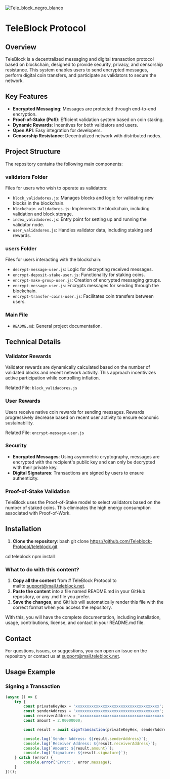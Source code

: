 

![Tele_block_negro_blanco](https://github.com/user-attachments/assets/7318ae8e-0e32-48c7-9aa2-d9a836efae18)



# TeleBlock Protocol

## Overview
TeleBlock is a decentralized messaging and digital transaction protocol based on blockchain, designed to provide security, privacy, and censorship resistance. This system enables users to send encrypted messages, perform digital coin transfers, and participate as validators to secure the network.

## Key Features
- **Encrypted Messaging**: Messages are protected through end-to-end encryption.
- **Proof-of-Stake (PoS)**: Efficient validation system based on coin staking.
- **Dynamic Rewards**: Incentives for both validators and users.
- **Open API**: Easy integration for developers.
- **Censorship Resistance**: Decentralized network with distributed nodes.

## Project Structure
The repository contains the following main components:

### validators Folder
Files for users who wish to operate as validators:
- `block_validadores.js`: Manages blocks and logic for validating new blocks in the blockchain.
- `blockchain_validadores.js`: Implements the blockchain, including validation and block storage.
- `index_validadores.js`: Entry point for setting up and running the validator node.
- `user_validadores.js`: Handles validator data, including staking and rewards.

### users Folder
Files for users interacting with the blockchain:
- `decrypt-message-user.js`: Logic for decrypting received messages.
- `encrypt-deposit-stake-user.js`: Functionality for staking coins.
- `encrypt-make-group-user.js`: Creation of encrypted messaging groups.
- `encrypt-message-user.js`: Encrypts messages for sending through the blockchain.
- `encrypt-transfer-coins-user.js`: Facilitates coin transfers between users.

### Main File
- `README.md`: General project documentation.

## Technical Details

### Validator Rewards
Validator rewards are dynamically calculated based on the number of validated blocks and recent network activity. This approach incentivizes active participation while controlling inflation.

Related File: `block_validadores.js`

### User Rewards
Users receive native coin rewards for sending messages. Rewards progressively decrease based on recent user activity to ensure economic sustainability.

Related File: `encrypt-message-user.js`

### Security
- **Encrypted Messages**: Using asymmetric cryptography, messages are encrypted with the recipient's public key and can only be decrypted with their private key.
- **Digital Signatures**: Transactions are signed by users to ensure authenticity.

### Proof-of-Stake Validation
TeleBlock uses the Proof-of-Stake model to select validators based on the number of staked coins. This eliminates the high energy consumption associated with Proof-of-Work.

## Installation

1. **Clone the repository**:
bash
   git clone https://github.com/Teleblock-Protocol/teleblock.git

cd teleblock
npm install



### What to do with this content?

1. **Copy all the content** from # TeleBlock Protocol to mailto:support@mail.teleblock.net.
2. **Paste the content** into a file named README.md in your GitHub repository, or any .md file you prefer.
3. **Save the changes**, and GitHub will automatically render this file with the correct format when you access the repository.

With this, you will have the complete documentation, including installation, usage, contributions, license, and contact in your README.md file.

## Contact

For questions, issues, or suggestions, you can open an issue on the repository or contact us at [support@mail.teleblock.net](mailto:support@mail.teleblock.net).
 

## Usage Example

### Signing a Transaction

```javascript
(async () => {
    try {
        const privateKeyHex = 'xxxxxxxxxxxxxxxxxxxxxxxxxxxxxxxxxxxxx';
        const senderAddress = 'xxxxxxxxxxxxxxxxxxxxxxxxxxxxxxxxxxxxx';
        const receiverAddress = 'xxxxxxxxxxxxxxxxxxxxxxxxxxxxxxxxxxxxx';
        const amount = 2.00000000;

        const result = await signTransaction(privateKeyHex, senderAddress, receiverAddress, amount);

        console.log(`Sender Address: ${result.senderAddress}`);
        console.log(`Receiver Address: ${result.receiverAddress}`);
        console.log(`Amount: ${result.amount}`);
        console.log(`Signature: ${result.signature}`);
    } catch (error) {
        console.error('Error:', error.message);
    }
})();

